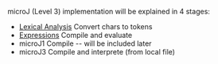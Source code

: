 microJ (Level 3) implementation will be explained in 4 stages:

* [Lexical Analysis](Lexical.html) Convert chars to tokens
* [Expressions](Expression.html) Compile and evaluate
* microJ1[]() Compile -- will be included later
* microJ3[]() Compile and interprete (from local file)


